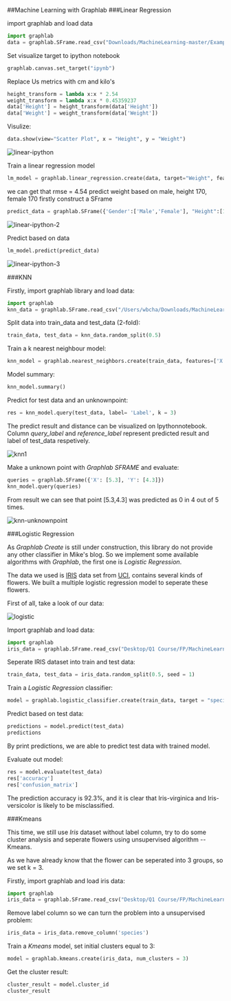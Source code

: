 ##Machine Learning with Graphlab
###Linear Regression

import graphlab and load data

```python
import graphlab
data = graphlab.SFrame.read_csv("Downloads/MachineLearning-master/Example Data/OLS_Regression_Example_3.csv")
```

Set visualize target to ipython notebook

```python
graphlab.canvas.set_target("ipynb")
```

Replace Us metrics with cm and kilo's

```python
height_transform = lambda x:x * 2.54
weight_transform = lambda x:x * 0.45359237
data['Height'] = height_transform(data['Height'])
data['Weight'] = weight_transform(data['Weight'])
```

Visulize:

```python
data.show(view="Scatter Plot", x = "Height", y = "Weight")
```

![linear-ipython](img/ipython1.png)

Train a linear regression model

```python
lm_model = graphlab.linear_regression.create(data, target="Weight", features=['Gender', 'Height'])
```

we can get that rmse = 4.54
predict weight based on male, height 170, female 170
firstly construct a SFrame

```python
predict_data = graphlab.SFrame({'Gender':['Male','Female'], "Height":[170,170]})
```

![linear-ipython-2](img/ipython2.png)

Predict based on data

```python
lm_model.predict(predict_data)
```

![linear-ipython-3](img/ipython3.png)

###KNN

Firstly, import graphlab library and load data:

```python
import graphlab
knn_data = graphlab.SFrame.read_csv("/Users/wbcha/Downloads/MachineLearning-master/Example Data/KNN_Example_1.csv")
```

Split data into train_data and test_data (2-fold):

```python
train_data, test_data = knn_data.random_split(0.5)
```

Train a k nearest neighbour model:

```python
knn_model = graphlab.nearest_neighbors.create(train_data, features=['X', 'Y'], label='Label', distance='euclidean')
```

Model summary:

```python
knn_model.summary()
```

Predict for test data and an unknownpoint:

```python
res = knn_model.query(test_data, label= 'Label', k = 3)
```

The predict result and distance can be visualized on Ipythonnotebook. Column *query_label* and *reference_label* represent predicted result and label of test_data respetively.

![knn1](img/knn.png)

Make a unknown point with *Graphlab SFRAME* and evaluate:

```python
queries = graphlab.SFrame({'X': [5.3], 'Y': [4.3]})
knn_model.query(queries)
```

From result we can see that point [5.3,4.3] was predicted as 0 in 4 out of 5 times.

![knn-unknownpoint](img/knn2.png)


###Logistic Regression

As *Graphlab Create* is still under construction, this library do not provide any other classifier in Mike's blog. So we implement some available algorithms with *Graphlab*, the first one is *Logistic Regression*.

The data we used is [IRIS](https://en.wikipedia.org/wiki/Iris_flower_data_set) data set from [UCI](https://archive.ics.uci.edu/ml/datasets/Iris), contains several kinds of flowers. We built a multiple logistic regression model to seperate these flowers.

First of all, take a look of our data:

![logistic](img/logistic.png)

Import graphlab and load data:

```python
import graphlab
iris_data = graphlab.SFrame.read_csv("Desktop/Q1 Course/FP/MachineLearningSamples/extradata/iris.csv")
```

Seperate IRIS dataset into train and test data:

```python
train_data, test_data = iris_data.random_split(0.5, seed = 1)
```

Train a *Logistic Regression* classifier:

```python
model = graphlab.logistic_classifier.create(train_data, target = "species", features=['sepal length', 'sepal width', 'petal length', 'petal width'])
```

Predict based on test data:

```python
predictions = model.predict(test_data)
predictions
```

By print predictions, we are able to predict test data with trained model.

Evaluate out model:

```python
res = model.evaluate(test_data)
res['accuracy']
res['confusion_matrix']
```

The prediction accuracy is 92.3%, and it is clear that Iris-virginica and Iris-versicolor is likely to be misclassified.

###Kmeans

This time, we still use *Iris* dataset without label column, try to do some cluster analysis and seperate flowers using unsupervised algorithm -- Kmeans.

As we have already know that the flower can be seperated into 3 groups, so we set k = 3.

Firstly, import graphlab and load iris data:

```python
import graphlab
iris_data = graphlab.SFrame.read_csv("Desktop/Q1 Course/FP/MachineLearningSamples/extradata/iris.csv")
```

Remove label column so we can turn the problem into a unsupervised problem:

```python
iris_data = iris_data.remove_column('species')
```

Train a *Kmeans* model, set initial clusters equal to 3:

```python
model = graphlab.kmeans.create(iris_data, num_clusters = 3)
```

Get the cluster result:

```python
cluster_result = model.cluster_id
cluster_result
```